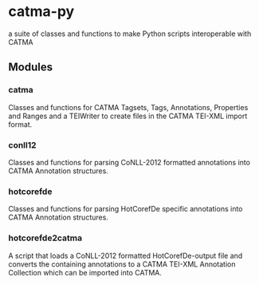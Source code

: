 # catma-py
a suite of classes and functions to make Python scripts interoperable with CATMA

## Modules

### catma
Classes and functions for CATMA Tagsets, Tags, Annotations, Properties and Ranges and a TEIWriter to create files in the CATMA TEI-XML import format.

### conll12
Classes and functions for parsing CoNLL-2012 formatted annotations into CATMA Annotation structures.

### hotcorefde
Classes and functions for parsing HotCorefDe specific annotations into CATMA Annotation structures.

### hotcorefde2catma
A script that loads a CoNLL-2012 formatted HotCorefDe-output file and converts the containing annotations to a CATMA TEI-XML Annotation Collection which can be imported into CATMA.
